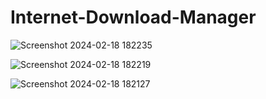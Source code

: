 # Internet-Download-Manager

![Screenshot 2024-02-18 182235](https://github.com/Mahmoud-A-Noor/Internet-Download-Manager/assets/59361888/d87d7611-168e-47bc-8a43-b55c238adbb8)


![Screenshot 2024-02-18 182219](https://github.com/Mahmoud-A-Noor/Internet-Download-Manager/assets/59361888/db77b9a1-31a8-4f3e-9489-b343820995f7)


![Screenshot 2024-02-18 182127](https://github.com/Mahmoud-A-Noor/Internet-Download-Manager/assets/59361888/68c75a6a-727e-4047-bb74-476d6ead9e30)

